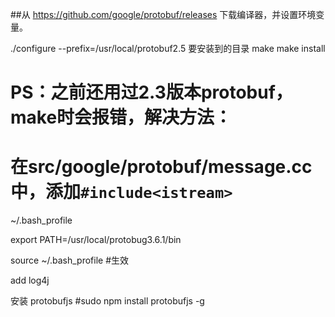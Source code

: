 ##从 https://github.com/google/protobuf/releases 下载编译器，并设置环境变量。

./configure --prefix=/usr/local/protobuf2.5    要安装到的目录
make
make install
# PS：之前还用过2.3版本protobuf，make时会报错，解决方法：
# 在src/google/protobuf/message.cc中，添加`#include<istream>`



~/.bash_profile 

export PATH=/usr/local/protobug3.6.1/bin

source ~/.bash_profile   #生效


add log4j 



安装 protobufjs 
#sudo npm install protobufjs -g
